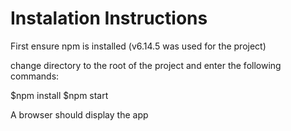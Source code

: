 # Instalation Instructions

First ensure npm is installed 
(v6.14.5 was used for the project)

change directory to the root of the project and enter the following commands:

$npm install
$npm start

A browser should display the app


